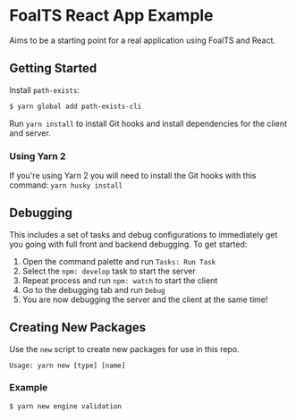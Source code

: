 # FoalTS React App Example

Aims to be a starting point for a real application using FoalTS and React.

## Getting Started

Install `path-exists`:

```sh
$ yarn global add path-exists-cli
```

Run `yarn install` to install Git hooks and install dependencies for the client and server.

### Using Yarn 2

If you're using Yarn 2 you will need to install the Git hooks with this command: `yarn husky install`

## Debugging

This includes a set of tasks and debug configurations to immediately get you going with full front and backend
debugging. To get started:

1. Open the command palette and run `Tasks: Run Task`
2. Select the `npm: develop` task to start the server
3. Repeat process and run `npm: watch` to start the client
4. Go to the debugging tab and run `Debug`
6. You are now debugging the server and the client at the same time!


## Creating New Packages

Use the `new` script to create new packages for use in this repo.

```
Usage: yarn new [type] [name]
```

### Example

```sh
$ yarn new engine validation
```
